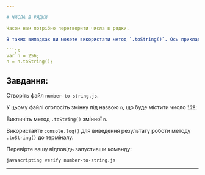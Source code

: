 ```yaml
---

# ЧИСЛА В РЯДКИ

Часом нам потрібно перетворити числа в рядки.

В таких випадках ви можете використати метод `.toString()`. Ось приклад:

```js
var n = 256;
n = n.toString();
```

## Завдання:

Створіть файл `number-to-string.js`.

У цьому файлі оголосіть змінну під назвою `n`, що буде містити число `128`;

Викличіть метод `.toString()` змінної `n`.

Використайте `console.log()` для виведення результату роботи методу `.toString()` до терміналу.

Перевірте вашу відповідь запустивши команду:

`javascripting verify number-to-string.js`

---
```


